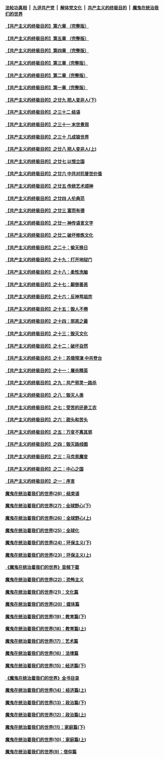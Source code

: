 ####  [法轮功真相](../../../../basic/blob/master/README.md?t=05200431) &nbsp;|&nbsp; [九评共产党](../../../../9ping.md/blob/master/README.md?t=05200431) &nbsp;|&nbsp; [解体党文化](../../../../jtdwh.md/blob/master/README.md?t=05200431)  &nbsp;|&nbsp; [共产主义的终极目的](../../../../gczydzjmd.md/blob/master/README.md?t=05200431) &nbsp;|&nbsp; [魔鬼在统治我们的世界](../../../../mgztzwmdsj.md/blob/master/README.md?t=05200431) 

#### [【共产主义的终极目的】第六章 （完整版）](../pages/nsc422/n11428913.md?t=05200431) 

#### [【共产主义的终极目的】第五章 （完整版）](../pages/nsc422/n11428912.md?t=05200431) 

#### [【共产主义的终极目的】第四章 （完整版）](../pages/nsc422/n11428907.md?t=05200431) 

#### [【共产主义的终极目的】第三章（完整版）](../pages/nsc422/n11428848.md?t=05200431) 

#### [【共产主义的终极目的】第二章（完整版）](../pages/nsc422/n11428831.md?t=05200431) 

#### [【共产主义的终极目的】第一章（完整版）](../pages/nsc422/n11417651.md?t=05200431) 

#### [【共产主义的终极目的】之廿九 把人变非人(下)](../pages/nsc422/n11344140.md?t=05200431) 

#### [【共产主义的终极目的】之三十二 结语](../pages/nsc422/n11360535.md?t=05200431) 

#### [【共产主义的终极目的】之三十一 末世景观](../pages/nsc422/n11351129.md?t=05200431) 

#### [【共产主义的终极目的】之三十 几成狼世界](../pages/nsc422/n11348280.md?t=05200431) 

#### [【共产主义的终极目的】之廿八 把人变非人(上)](../pages/nsc422/n11340492.md?t=05200431) 

#### [【共产主义的终极目的】之廿七 以恨立国](../pages/nsc422/n11336944.md?t=05200431) 

#### [【共产主义的终极目的】之廿六 中共对抗普世价值](../pages/nsc422/n11324785.md?t=05200431) 

#### [【共产主义的终极目的】之廿五 传统艺术颂神](../pages/nsc422/n11296396.md?t=05200431) 

#### [【共产主义的终极目的】之廿四 人伦典范](../pages/nsc422/n11296397.md?t=05200431) 

#### [【共产主义的终极目的】之廿三 富而有德](../pages/nsc422/n11283598.md?t=05200431) 

#### [【共产主义的终极目的】之廿一 神传语言文字](../pages/nsc422/n11263265.md?t=05200431) 

#### [【共产主义的终极目的】之廿二 破坏修炼文化](../pages/nsc422/n11245728.md?t=05200431) 

#### [【共产主义的终极目的】之二十：偷天换日](../pages/nsc422/n11238846.md?t=05200431) 

#### [【共产主义的终极目的】之十九：打开地狱门](../pages/nsc422/n11206376.md?t=05200431) 

#### [【共产主义的终极目的】之十八：柔性洗脑](../pages/nsc422/n11199994.md?t=05200431) 

#### [【共产主义的终极目的】之十七：颠倒善恶](../pages/nsc422/n11179782.md?t=05200431) 

#### [【共产主义的终极目的】之十六：反神骂祖宗](../pages/nsc422/n11166798.md?t=05200431) 

#### [【共产主义的终极目的】之十五：毁人不倦](../pages/nsc422/n11166792.md?t=05200431) 

#### [【共产主义的终极目的】之十四：邪恶之最](../pages/nsc422/n11150249.md?t=05200431) 

#### [【共产主义的终极目的】之十三：毁灭文化](../pages/nsc422/n11135227.md?t=05200431) 

#### [【共产主义的终极目的】之十二：破坏自然](../pages/nsc422/n11135214.md?t=05200431) 

#### [【共产主义的终极目的】之十：苏俄预演 中共登台](../pages/nsc422/n11118424.md?t=05200431) 

#### [【共产主义的终极目的】之十一：屠杀精英](../pages/nsc422/n11118442.md?t=05200431) 

#### [【共产主义的终极目的】之九：共产邪灵一路杀](../pages/nsc422/n11114139.md?t=05200431) 

#### [【共产主义的终极目的】之八：毁灭人类](../pages/nsc422/n11108503.md?t=05200431) 

#### [【共产主义的终极目的】之七：受苦的还是工农](../pages/nsc422/n11101809.md?t=05200431) 

#### [【共产主义的终极目的】之六：甜头和苦头](../pages/nsc422/n11096971.md?t=05200431) 

#### [【共产主义的终极目的】之五：万变不离其邪](../pages/nsc422/n11091285.md?t=05200431) 

#### [【共产主义的终极目的】之四：毁灭路线图](../pages/nsc422/n11086284.md?t=05200431) 

#### [【共产主义的终极目的】之三：马克思魔变](../pages/nsc422/n11061941.md?t=05200431) 

#### [【共产主义的终极目的】之二：中心之国](../pages/nsc422/n11047728.md?t=05200431) 

#### [【共产主义的终极目的】之一：序言](../pages/nsc422/n11086077.md?t=05200431) 

#### [魔鬼在统治着我们的世界(28)：结束语](../pages/nsc422/n10936246.md?t=05200431) 

#### [魔鬼在统治着我们的世界(27)：全球野心(下)](../pages/nsc422/n10928319.md?t=05200431) 

#### [魔鬼在统治着我们的世界(26)：全球野心(上)](../pages/nsc422/n10900318.md?t=05200431) 

#### [魔鬼在统治着我们的世界(25)：全球化](../pages/nsc422/n10788205.md?t=05200431) 

#### [魔鬼在统治着我们的世界(24)：环保主义(下)](../pages/nsc422/n10695307.md?t=05200431) 

#### [魔鬼在统治着我们的世界(23)：环保主义(上)](../pages/nsc422/n10688613.md?t=05200431) 

#### [《魔鬼在统治着我们的世界》音频下载](../pages/nsc422/n10635553.md?t=05200431) 

#### [魔鬼在统治着我们的世界(22)：恐怖主义](../pages/nsc422/n10614727.md?t=05200431) 

#### [魔鬼在统治着我们的世界(21)：文化篇](../pages/nsc422/n10597706.md?t=05200431) 

#### [魔鬼在统治着我们的世界(20)：媒体篇](../pages/nsc422/n10586579.md?t=05200431) 

#### [魔鬼在统治着我们的世界(19)：教育篇(下)](../pages/nsc422/n10564808.md?t=05200431) 

#### [魔鬼在统治着我们的世界(18)：教育篇(上)](../pages/nsc422/n10526970.md?t=05200431) 

#### [魔鬼在统治着我们的世界(17)：艺术篇](../pages/nsc422/n10499093.md?t=05200431) 

#### [魔鬼在统治着我们的世界(16)：法律篇](../pages/nsc422/n10485969.md?t=05200431) 

#### [魔鬼在统治着我们的世界(15)：经济篇(下)](../pages/nsc422/n10469975.md?t=05200431) 

#### [《魔鬼在统治着我们的世界》全书目录](../pages/nsc422/n10464261.md?t=05200431) 

#### [魔鬼在统治着我们的世界(14)：经济篇(上)](../pages/nsc422/n10457370.md?t=05200431) 

#### [魔鬼在统治着我们的世界(13)：政治篇(下)](../pages/nsc422/n10448270.md?t=05200431) 

#### [魔鬼在统治着我们的世界(12)：政治篇(上)](../pages/nsc422/n10444576.md?t=05200431) 

#### [魔鬼在统治着我们的世界(11)：家庭篇(下)](../pages/nsc422/n10440961.md?t=05200431) 

#### [魔鬼在统治着我们的世界(10)：家庭篇(上)](../pages/nsc422/n10435448.md?t=05200431) 

#### [魔鬼在统治着我们的世界(9)：信仰篇](../pages/nsc422/n10432159.md?t=05200431) 

